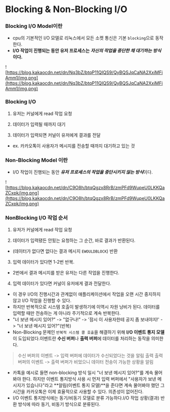 # Blocking & Non-Blocking I/O
### **Blocking I/O Model이란**

- cpu의 기본적인 I/O 모델로 리눅스에서 모든 소켓 통신은 기본 `blocking`으로 동작한다.
- **I/O 작업이 진행되는 동안 유저 프로세스는 *자신의 작업을 중단한 채 대기하는 방식*이다.**

![https://blog.kakaocdn.net/dn/Nq3bZ/btqP11QIQS9/QyBQSJqCaNA2XxiMFiAmm1/img.png](https://blog.kakaocdn.net/dn/Nq3bZ/btqP11QIQS9/QyBQSJqCaNA2XxiMFiAmm1/img.png)

### **Blocking I/O**

1. 유저는 커널에게 read 작업 요청

2. 데이터가 입력될 때까지 대기

3. 데이터가 입력되면 커널이 유저에게 결과를 전달

- ex. 카카오톡이 사용자가 메시지를 전송할 때까지 대기하고 있는 것

### **Non-Blocking Model 이란**

- I/O 작업이 진행되는 동안 ***유저 프로세스의 작업을 중단시키지 않는 방식***이다.

![https://blog.kakaocdn.net/dn/C9O8h/btqQgzx8RrB/zmPFd9WupeU0LKKQaZCxpk/img.png](https://blog.kakaocdn.net/dn/C9O8h/btqQgzx8RrB/zmPFd9WupeU0LKKQaZCxpk/img.png)

### **NonBlocking I/O 작업 순서**

1. 유저가 커널에게 read 작업 요청

2. 데이터가 입력됐든 안됬는 요청하는 그 순간, 바로 결과가 반환된다. 

- (데이터가 없다면 없다는 결과 메시지 `EWOULDBLOCK`) 반환

3. 입력 데이터가 있다면 1-2번 반복. 

- 2번에서 결과 메시지를 받은 유저는 다른 작업을 진행한다.

4. 입력 데이터가 있다면 커널이 유저에게 결과 전달한다.

- 이 경우 I/O의 진행시간과 관계없이 애플리케이션에서 작업을 오랜 시간 중지하지 않고 I/O 작업을 진행할 수 있다.
- 하지만 반복적으로 시스템 호출이 발생하기에 이역시 자원 낭비가 된다.  데이터를 입력할 때만 전송하는 게 아니라 주기적으로 계속 반복한다.
- "너 보낸 메시지 있어?" -> "없구나!" -> '잠시 이 사용자한테 공지 좀 보내야지!' -> "너 보낸 메시지 있어?"(반복)
- Non-Blocking 문제인 `반복적 시스템 콜 호출`을 해결하기 위해 **I/O 이벤트 통지 모델**이 도입되었다.이벤트란 **수신 버퍼**나 **출력 버퍼**에 데이터를 처리하는 동작을 의미한다.

> 수신 버퍼의 이벤트 -> 입력 버퍼에 데이터가 수신되었다는 것을 알림 출력 출력 버퍼의 이벤트 -> 출력 버퍼가 비었으니 데이터 전송이 가능한 상황을 알림
> 
- 카톡을 예시로 들면 non-blocking 방식 일시 "너 보낸 메시지 있어?"를 계속 물어봐야 한다. 하지만 이벤트 통지방식 사용 시 먼저 입력 버퍼에서 "사용자가 보낸 메시지가 있습니다"라고 **알림(이벤트 통지 모델)**을 준다면 계속 물어봐야 했던 그 시간을 카카오톡은 이제 효율적으로 사용할 수 있다. 의존성이 없어진다.
- I/O 이벤트 통지방식에는 동기/비동기 모델로 분류 가능하다.I/O 작업 상황(결과) 반환 방식에 따라 동기, 비동기 방식으로 분류된다.
